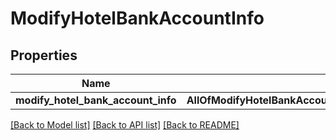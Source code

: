 # ModifyHotelBankAccountInfo

## Properties
Name | Type | Description | Notes
------------ | ------------- | ------------- | -------------
**modify_hotel_bank_account_info** | **AllOfModifyHotelBankAccountInfoModifyHotelBankAccountInfo** |  | 

[[Back to Model list]](../README.md#documentation-for-models) [[Back to API list]](../README.md#documentation-for-api-endpoints) [[Back to README]](../README.md)


